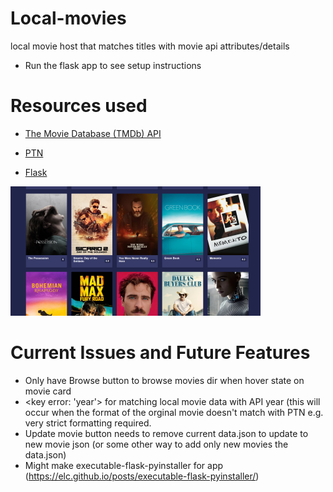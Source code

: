 # Local-movies
local movie host that matches titles with movie api attributes/details
* Run the flask app to see setup instructions

# Resources used
* [The Movie Database (TMDb) API](https://www.themoviedb.org/)

* [PTN](https://github.com/divijbindlish/parse-torrent-name)

* [Flask](https://flask.palletsprojects.com/en/2.0.x/)


![Local-Movies-App](https://github.com/JontyBurden/local-movies/blob/main/local-movies-app.png)

# Current Issues and Future Features
* Only have Browse button to browse movies dir when hover state on movie card
* <key error: 'year'> for matching local movie data with API year (this will occur when the format of the orginal movie doesn't match with PTN e.g. very strict formatting required.
* Update movie button needs to remove current data.json to update to new movie json (or some other way to add only new movies the data.json)
* Might make executable-flask-pyinstaller for app (https://elc.github.io/posts/executable-flask-pyinstaller/)